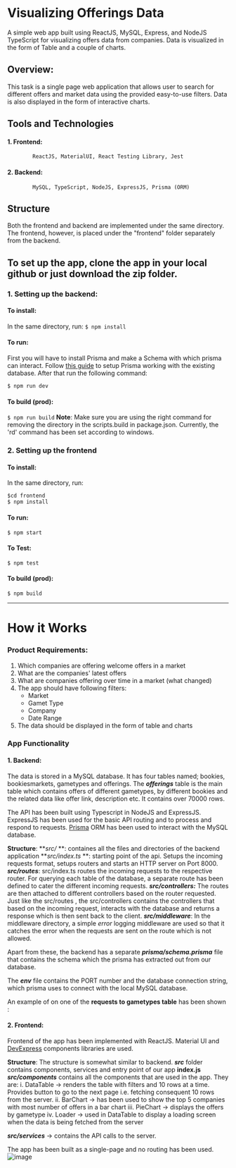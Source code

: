 # Visualizing Offerings Data 

A simple web app built using ReactJS, MySQL, Express, and NodeJS TypeScript for visualizing offers data from companies. Data is visualized in the form of Table and a couple of charts.

## Overview:

This task is a single page web application that allows user to search for different offers and market data using the provided easy-to-use filters. Data is also displayed in the form of interactive charts.

## Tools and Technologies
#### 1. Frontend:
			ReactJS, MaterialUI, React Testing Library, Jest
#### 2. Backend:
			MySQL, TypeScript, NodeJS, ExpressJS, Prisma (ORM)

## Structure
Both the frontend and backend are implemented under the same directory. The frontend, however, is placed under the "frontend" folder separately from the backend.

## To set up the app, clone the app in your local github or just download the zip folder.

### 1. Setting up the backend:
#### To install:
In the same directory, run:
`
$ npm install
`

#### To run:
First you will have to install Prisma and make a Schema with which prisma can interact. Follow [this guide](https://www.prisma.io/docs/getting-started/setup-prisma/add-to-existing-project/relational-databases-typescript-postgres "this guide") to setup Prisma working with the existing database. After that run the following command:

`
$ npm run dev
`

#### To build (prod):

`
$ npm run build
`
**Note**: Make sure you are using the right command for removing the directory in the scripts.build in package.json. Currently, the 'rd' command has been set according to windows.
### 2. Setting up the frontend

#### To install:
In the same directory, run:
```
$cd frontend
$ npm install
```

#### To run:

`
$ npm start
`
#### To Test:
`
$ npm test
`

#### To build (prod):

`
$ npm build
`

------------


# How it Works

### Product Requirements:
1. Which companies are offering welcome offers in a market 
2. What are the companies' latest offers
3. What are companies offering over time in a market (what changed)
4. The app should have following filters:
	- Market
	- Gamet Type
	- Company
	- Date Range
5. The data should be displayed in the form of table and charts


### App Functionality

#### 1. Backend:
The data is stored in a MySQL database. It has four tables named; bookies, bookiesmarkets, gametypes and offerings. The ***offerings*** table is the main table which contains offers of different gametypes, by different bookies and the related data like offer link, description etc. It contains over 70000 rows.

The API has been built using Typescript in NodeJS and ExpressJS. ExpressJS has been used for the basic API routing and to process and respond to requests. [Prisma](https://www.prisma.io/ "Prisma") ORM has been used to interact with the MySQL database.

**Structure**:
***src/* **: containes all the files and directories of the backend application
***src/index.ts* **: starting point of the api. Setups the incoming requests format, setups routers and starts an HTTP server on Port 8000.
***src/routes***: src/index.ts routes the incoming requests to the respective router. For querying each table of the database, a separate route has been defined to cater the different incoming requests.
***src/controllers:*** The routes are then attached to different controllers based on the router requested. Just like the src/routes , the src/controllers contains the controllers that based on the incoming request, interacts with the database and returns a response which is then sent back to the client.
***src/middleware***: In the middleware directory, a simple *error* logging middleware are used so that it catches the error when the requests are sent on the route which is not allowed.

Apart from these, the backend has a separate ***prisma/schema.prisma*** file that contains the schema which the prisma has extracted out from our database.

The ***env*** file contains the PORT number and the database connection string, which prisma uses to connect with the local MySQL database.

An example of on one of the **requests to gametypes table** has been shown :


#### 2. Frontend:

Frontend of the app has been implemented with ReactJS. Material UI and [DevExpress](http://https://devexpress.github.io/devextreme-reactive/react/grid/ "DevExpress") components libraries are used.

**Structure**:
The structure is somewhat similar to backend. ***src*** folder contains components, services and entry point of our app **index.js**
***src/components*** contains all the components that are used in the app. 
They are:
i. DataTable -> renders the table with filters and 10 rows at a time. Provides button to go to the next page i.e. fetching consequent 10 rows from the server.
ii. BarChart -> has been used to show the top 5 companies with most number of offers in a bar chart
iii. PieChart -> displays the offers by gametype
iv. Loader -> used in DataTable to display a loading screen when the data is being fetched from the server

***src/services*** -> contains the API calls to the server.

The app has been built as a single-page and no routing has been used. 
![image](https://user-images.githubusercontent.com/31304633/188511765-8d1c0fe7-1588-4335-b55f-791d982c504a.png)

